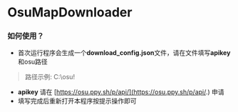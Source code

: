 # OsuMapDownloader

### 如何使用？

- 首次运行程序会生成一个**download_config.json**文件，请在文件填写**apikey**和osu路径
 >路径示例: C:\\osu!

- **apikey** 请在 [https://osu.ppy.sh/p/api/](https://osu.ppy.sh/p/api/.) 申请
- 填写完成后重新打开本程序按提示操作即可